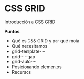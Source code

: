 # CSS GRID
Introducción a CSS GRID

**Puntos**
* Qué es CSS GRID y por qué mola
* Qué necesitamos
* grid-template-···
* grid-···-gap
* grid-auto-···
* Posicionando elementos
* Recursos
